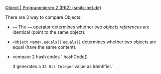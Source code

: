 [Object | Programmieren 2 (PR2) (smits-net.de)](https://smits-net.de/files/pr2/html/07_object_wrapper/01_object.html)

There are 3 way to compare Objects:
- `==`
	The `==` operator determines whether two *objects references* are identical (point to the same object).

+ `<Object Name>.equals()`
	`equals()` determines whether two objects are equal (have the same content).
- compare 2 hash codes `<Object Name>.hashCode()

	It generates a `32 Bit Integer` value as Identifier.`


